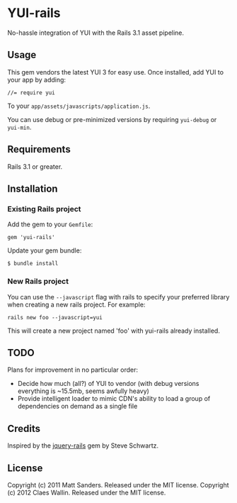 # YUI-rails

No-hassle integration of YUI with the Rails 3.1 asset pipeline.

## Usage

This gem vendors the latest YUI 3 for easy use. Once installed, add YUI to your app by adding: 

    //= require yui
    
To your `app/assets/javascripts/application.js`. 

You can use debug or pre-minimized versions by requiring `yui-debug` or `yui-min`.


## Requirements

Rails 3.1 or greater.

## Installation 

### Existing Rails project

Add the gem to your `Gemfile`:

    gem 'yui-rails'
    
Update your gem bundle:

    $ bundle install

### New Rails project

You can use the `--javascript` flag with rails to specify your preferred library when creating a new rails project. For example:

    rails new foo --javascript=yui
    
This will create a new project named 'foo' with yui-rails already installed.

## TODO

Plans for improvement in no particular order:

  * Decide how much (all?) of YUI to vendor (with debug versions everything is ~15.5mb, seems awfully heavy)
  * Provide intelligent loader to mimic CDN's ability to load a group of dependencies on demand as a single file

## Credits

Inspired by the [jquery-rails](https://github.com/rails/jquery-rails) gem by Steve Schwartz.

## License

Copyright (c) 2011 Matt Sanders. Released under the MIT license.
Copyright (c) 2012 Claes Wallin. Released under the MIT license.
